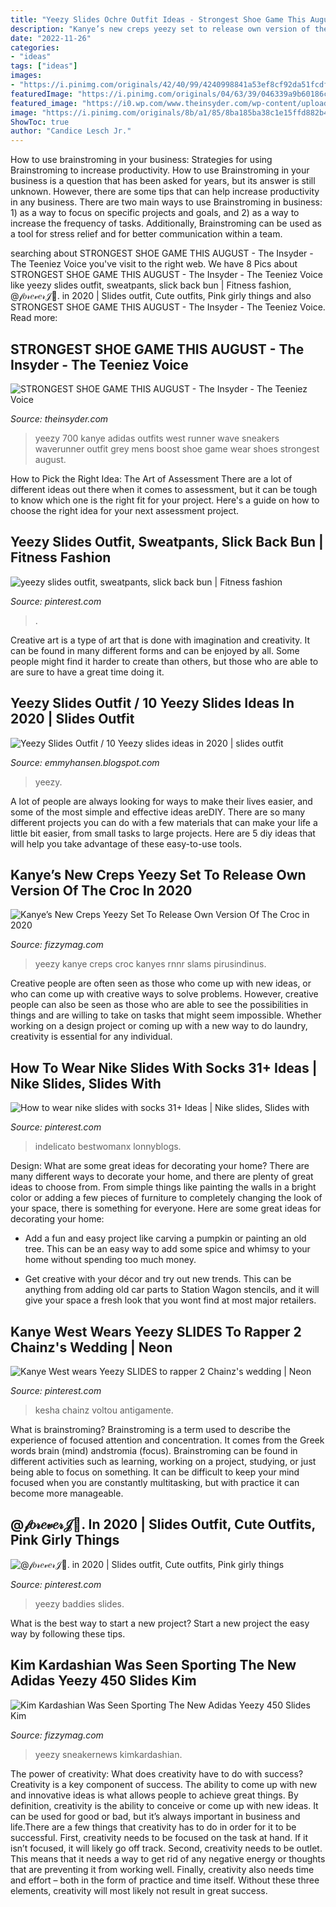```yaml
---
title: "Yeezy Slides Ochre Outfit Ideas - Strongest Shoe Game This August"
description: "Kanye’s new creps yeezy set to release own version of the croc in 2020"
date: "2022-11-26"
categories:
- "ideas"
tags: ["ideas"]
images:
- "https://i.pinimg.com/originals/42/40/99/4240998841a53ef8cf92da51fcdfeae8.jpg"
featuredImage: "https://i.pinimg.com/originals/04/63/39/046339a9b60186cace4617d958db484a.jpg"
featured_image: "https://i0.wp.com/www.theinsyder.com/wp-content/uploads/2018/08/yeezy.jpg"
image: "https://i.pinimg.com/originals/8b/a1/85/8ba185ba38c1e15ffd882b4685728eaa.jpg"
ShowToc: true
author: "Candice Lesch Jr."
---
```



How to use brainstroming in your business: Strategies for using Brainstroming to increase productivity.
How to use Brainstroming in your business is a question that has been asked for years, but its answer is still unknown. However, there are some tips that can help increase productivity in any business. 
There are two main ways to use Brainstroming in business: 1) as a way to focus on specific projects and goals, and 2) as a way to increase the frequency of tasks. Additionally, Brainstroming can be used as a tool for stress relief and for better communication within a team.

	

		
searching about STRONGEST SHOE GAME THIS AUGUST - The Insyder - The Teeniez Voice you've visit to the right web. We have 8 Pics about STRONGEST SHOE GAME THIS AUGUST - The Insyder - The Teeniez Voice like yeezy slides outfit, sweatpants, slick back bun | Fitness fashion, @𝒻𝑜𝓇𝑒𝓋𝑒𝓇𝒥🦄. in 2020 | Slides outfit, Cute outfits, Pink girly things and also STRONGEST SHOE GAME THIS AUGUST - The Insyder - The Teeniez Voice. Read more:
		
    
## STRONGEST SHOE GAME THIS AUGUST - The Insyder - The Teeniez Voice

<img loading=lazy src="https://i0.wp.com/www.theinsyder.com/wp-content/uploads/2018/08/yeezy.jpg" onerror="this.onerror=null;this.src='https://tse4.mm.bing.net/th?id=OIP.ykn8W8s626P3dzzE5u03RQHaHa&amp;pid=15.1';" alt="STRONGEST SHOE GAME THIS AUGUST - The Insyder - The Teeniez Voice">

_Source: theinsyder.com_

>yeezy 700 kanye adidas outfits west runner wave sneakers waverunner outfit grey mens boost shoe game wear shoes strongest august. 

	

How to Pick the Right Idea: The Art of Assessment
There are a lot of different ideas out there when it comes to assessment, but it can be tough to know which one is the right fit for your project. Here's a guide on how to choose the right idea for your next assessment project.

    
## Yeezy Slides Outfit, Sweatpants, Slick Back Bun | Fitness Fashion

<img loading=lazy src="https://i.pinimg.com/originals/04/63/39/046339a9b60186cace4617d958db484a.jpg" onerror="this.onerror=null;this.src='https://tse4.mm.bing.net/th?id=OIP.v30Lr8B-SyHjWQrhuGlC1wHaNC&amp;pid=15.1';" alt="yeezy slides outfit, sweatpants, slick back bun | Fitness fashion">

_Source: pinterest.com_

>. 

	

Creative art is a type of art that is done with imagination and creativity. It can be found in many different forms and can be enjoyed by all. Some people might find it harder to create than others, but those who are able to are sure to have a great time doing it.

    
## Yeezy Slides Outfit / 10 Yeezy Slides Ideas In 2020 | Slides Outfit

<img loading=lazy src="https://lh3.googleusercontent.com/proxy/Q66KPbfLWVwIBAYrjrBp9kSKdXZl0Hp8YZa2NmTwNVxXCHVkuB3WOD0tohHRrPfFEnQMP3_Nb6vJTFDaW8NO1HbKy0hxHeK6Ey_WUdXI6LlfsEE6ZOU8195a2g=w1200-h630-p-k-no-nu" onerror="this.onerror=null;this.src='https://tse2.mm.bing.net/th?id=OIP.47QhPVZtsh5ydSGCwvkLswAAAA&amp;pid=15.1';" alt="Yeezy Slides Outfit / 10 Yeezy slides ideas in 2020 | slides outfit">

_Source: emmyhansen.blogspot.com_

>yeezy. 

	

A lot of people are always looking for ways to make their lives easier, and some of the most simple and effective ideas areDIY. There are so many different projects you can do with a few materials that can make your life a little bit easier, from small tasks to large projects. Here are 5 diy ideas that will help you take advantage of these easy-to-use tools.

    
## Kanye’s New Creps Yeezy Set To Release Own Version Of The Croc In 2020

<img loading=lazy src="https://fizzymag.com/uploads/article/inside_top_image/3cb964fb-f2e6-462a-8682-a8838089ff00/yeezy-crocs-kanye-west-foam-runners.jpg" onerror="this.onerror=null;this.src='https://tse3.mm.bing.net/th?id=OIP.1nskxltiKvF_Eg8JxxElpAHaEc&amp;pid=15.1';" alt="Kanye’s New Creps Yeezy Set To Release Own Version Of The Croc in 2020">

_Source: fizzymag.com_

>yeezy kanye creps croc kanyes rnnr slams pirusindinus. 

	

Creative people are often seen as those who come up with new ideas, or who can come up with creative ways to solve problems. However, creative people can also be seen as those who are able to see the possibilities in things and are willing to take on tasks that might seem impossible. Whether working on a design project or coming up with a new way to do laundry, creativity is essential for any individual.

    
## How To Wear Nike Slides With Socks 31+ Ideas | Nike Slides, Slides With

<img loading=lazy src="https://i.pinimg.com/originals/42/40/99/4240998841a53ef8cf92da51fcdfeae8.jpg" onerror="this.onerror=null;this.src='https://tse2.mm.bing.net/th?id=OIP.CzqQLFrGexjoWLhPKfk0PwAAAA&amp;pid=15.1';" alt="How to wear nike slides with socks 31+ Ideas | Nike slides, Slides with">

_Source: pinterest.com_

>indelicato bestwomanx lonnyblogs. 

	

Design: What are some great ideas for decorating your home?
There are many different ways to decorate your home, and there are plenty of great ideas to choose from. From simple things like painting the walls in a bright color or adding a few pieces of furniture to completely changing the look of your space, there is something for everyone. Here are some great ideas for decorating your home: 
- Add a fun and easy project like carving a pumpkin or painting an old tree. This can be an easy way to add some spice and whimsy to your home without spending too much money. 

- Get creative with your décor and try out new trends. This can be anything from adding old car parts to Station Wagon stencils, and it will give your space a fresh look that you wont find at most major retailers.

    
## Kanye West Wears Yeezy SLIDES To Rapper 2 Chainz&#039;s Wedding | Neon

<img loading=lazy src="https://i.pinimg.com/originals/cd/b2/c8/cdb2c802cb7f98475f53af35d9659c91.jpg" onerror="this.onerror=null;this.src='https://tse1.mm.bing.net/th?id=OIP.iAr2xlof70oxN2BDbhsjEQHaLH&amp;pid=15.1';" alt="Kanye West wears Yeezy SLIDES to rapper 2 Chainz&#039;s wedding | Neon">

_Source: pinterest.com_

>kesha chainz voltou antigamente. 

	

What is brainstroming?
Brainstroming is a term used to describe the experience of focused attention and concentration. It comes from the Greek words brain (mind) andstromia (focus). Brainstroming can be found in different activities such as learning, working on a project, studying, or just being able to focus on something. It can be difficult to keep your mind focused when you are constantly multitasking, but with practice it can become more manageable.

    
## @𝒻𝑜𝓇𝑒𝓋𝑒𝓇𝒥🦄. In 2020 | Slides Outfit, Cute Outfits, Pink Girly Things

<img loading=lazy src="https://i.pinimg.com/originals/8b/a1/85/8ba185ba38c1e15ffd882b4685728eaa.jpg" onerror="this.onerror=null;this.src='https://tse3.mm.bing.net/th?id=OIP.QormoWA7HwqSAHe0_a7DyQHaJP&amp;pid=15.1';" alt="@𝒻𝑜𝓇𝑒𝓋𝑒𝓇𝒥🦄. in 2020 | Slides outfit, Cute outfits, Pink girly things">

_Source: pinterest.com_

>yeezy baddies slides. 

	

What is the best way to start a new project?
Start a new project the easy way by following these tips.

    
## Kim Kardashian Was Seen Sporting The New Adidas Yeezy 450 Slides Kim

<img loading=lazy src="http://fizzymag.com/uploads/article/facebook_image/5f92bb89-f2e5-4845-baed-9c8ddd837fe7/kim-kardashian-seen-wearing-new-adidas-yeezy-450-slides-yellow-topimg.jpg" onerror="this.onerror=null;this.src='https://tse4.mm.bing.net/th?id=OIP.OS_8Gq_11nvOheW4dKVpiQHaE8&amp;pid=15.1';" alt="Kim Kardashian Was Seen Sporting The New Adidas Yeezy 450 Slides Kim">

_Source: fizzymag.com_

>yeezy sneakernews kimkardashian. 

	

The power of creativity: What does creativity have to do with success?
Creativity is a key component of success. The ability to come up with new and innovative ideas is what allows people to achieve great things. By definition, creativity is the ability to conceive or come up with new ideas. It can be used for good or bad, but it’s always important in business and life.There are a few things that creativity has to do in order for it to be successful. First, creativity needs to be focused on the task at hand. If it isn’t focused, it will likely go off track. Second, creativity needs to be outlet. This means that it needs a way to get rid of any negative energy or thoughts that are preventing it from working well. Finally, creativity also needs time and effort – both in the form of practice and time itself. Without these three elements, creativity will most likely not result in great success.

